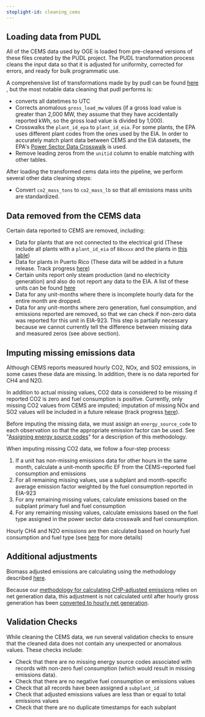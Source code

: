 ```yaml
---
stoplight-id: cleaning_cems
---
```


## Loading data from PUDL
All of the CEMS data used by OGE is loaded from pre-cleaned versions of these files created by the PUDL project. The PUDL transformation process cleans the input data so that it is adjusted for uniformity, corrected for errors, and ready for bulk programmatic use.

A comprehensive list of transformations made by by pudl can be found [here](https://catalystcoop-pudl.readthedocs.io/en/latest/data_sources/epacems.html#pudl-data-transformations) , but the most notable data cleaning that pudl performs is: 
 - converts all datetimes to UTC
 - Corrects anomalous `gross_load_mw` values (if a gross load value is greater than 2,000 MW, they assume that they have accidentally reported kWh, so the gross load value is divided by 1,000). 
 - Crosswalks the `plant_id_epa` to `plant_id_eia`. For some plants, the EPA uses different plant codes from the ones used by the EIA. In order to accurately match plant data between CEMS and the EIA datasets, the EPA's [Power Sector Data Crosswalk](https://www.epa.gov/airmarkets/power-sector-data-crosswalk) is used.
- Remove leading zeros from the `unitid` column to enable matching with other tables.

After loading the transformed cems data into the pipeline, we perform several other data cleaning steps:
- Convert `co2_mass_tons` to `co2_mass_lb` so that all emissions mass units are standardized.

## Data removed from the CEMS data

Certain data reported to CEMS are removed, including:
- Data for plants that are not connected to the electrical grid (These include all plants with a `plant_id_eia` of `88xxxx` and the plants in [this table](https://github.com/singularity-energy/open-grid-emissions/blob/main/data/manual/plants_not_connected_to_grid.csv))
- Data for plants in Puerto Rico (These data will be added in a future release. Track progress [here](https://github.com/singularity-energy/open-grid-emissions/issues/79))
- Certain units report only steam production (and no electricity generation) and also do not report any data to the EIA. A list of these units can be found [here](https://github.com/singularity-energy/open-grid-emissions/blob/main/data/manual/steam_units_to_remove.csv)
- Data for any unit-months where there is incomplete hourly data for the entire month are dropped.
- Data for any unit-months where zero generation, fuel consumption, and emissions reported are removed, so that we can check if non-zero data was reported for this unit in EIA-923. This step is partially necessary because we cannot currently tell the difference between missing data and measured zeros (see above section).

## Imputing missing emissions data
Although CEMS reports measured hourly CO2, NOx, and SO2 emissions, in some cases these data are missing. In addition, there is no data reported for CH4 and N2O. 

In addition to actual missing values, CO2 data is considered to be missing if reported CO2 is zero and fuel consumption is positive. Currently, only missing CO2 values from CEMS are imputed; imputation of missing NOx and SO2 values will be included in a future release (track progress [here](https://github.com/singularity-energy/open-grid-emissions/issues/153)).

Before imputing the missing data, we must assign an `energy_source_code` to each observation so that the appropriate emission factor can be used. See "[Assigning energy source codes](../Emissions%20Calculations/Assigning%20Energy%20Source%20Codes.md)" for a description of this methodology.

When imputing missing CO2 data, we follow a four-step process:
1. If a unit has non-missing emissions data for other hours in the same month, calculate a unit-month specific EF from the CEMS-reported fuel consumption and emissions
2. For all remaining missing values, use a subplant and month-specific average emission factor weighted by the fuel consumption reported in EIA-923
3. For any remaining missing values, calculate emissions based on the subplant primary fuel and fuel consumption
4. For any remaining missing values, calculate emissions based on the fuel type assigned in the power sector data crosswalk and fuel consumption.

Hourly CH4 and N2O emissions are then calculated based on hourly fuel consumption and fuel type (see [here](../Emissions%20Calculations/GHG%20Emissions.md) for more details)

## Additional adjustments

Biomass adjusted emissions are calculating using the methodology described [here](../Emissions%20Calculations/Adjusting%20Emissions%20for%20Biomass.md).

Because our [methodology for calculating CHP-adjusted emissions](../Emissions%20Calculations/Adjusting%20Emissions%20for%20CHP.md) relies on net generation data, this adjustment is not calculated until after hourly gross generation has been [converted to hourly net generation](../Converting%20Gross%20to%20Net%20Generation.md).

## Validation Checks

While cleaning the CEMS data, we run several validation checks to ensure that the cleaned data does not contain any unexpected or anomalous values. These checks include:
 - Check that there are no missing energy source codes associated with records with non-zero fuel consumption (which would result in missing emissions data).
 - Check that there are no negative fuel consumption or emissions values
 - Check that all records have been assigned a `subplant_id`
 - Check that adjusted emissions values are less than or equal to total emissions values
 - Check that there are no duplicate timestamps for each subplant

